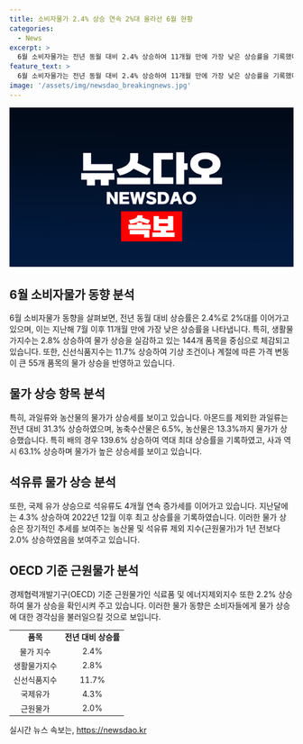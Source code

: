 ```yaml
---
title: 소비자물가 2.4% 상승 연속 2%대 올라선 6월 현황
categories:
  - News
excerpt: >
  6월 소비자물가는 전년 동월 대비 2.4% 상승하여 11개월 만에 가장 낮은 상승률을 기록했다. 특히, 생선, 해산물, 채소, 과일 등의 신선식품 가격이 크게 상승한 것으로 나타났으며, 근원물가 및 OECD 기준 근원물가도 상승세를 보였다. 물가 상승에 대한 이슈와 영향을 더 자세히 알아보자. [더팩트 제보]
feature_text: >
  6월 소비자물가는 전년 동월 대비 2.4% 상승하여 11개월 만에 가장 낮은 상승률을 기록했다. 특히, 생선, 해산물, 채소, 과일 등의 신선식품 가격이 크게 상승한 것으로 나타났으며, 근원물가 및 OECD 기준 근원물가도 상승세를 보였다. 물가 상승에 대한 이슈와 영향을 더 자세히 알아보자. [더팩트 제보]
image: '/assets/img/newsdao_breakingnews.jpg'
---
```


<p><img src="/assets/img/newsdao_breakingnews.jpg" alt="bookingtag 속보" /></p>

<h2 data-ke-size="size26">6월 소비자물가 동향 분석</h2>

<p data-ke-size="size16">6월 소비자물가 동향을 살펴보면, 전년 동월 대비 상승률은 2.4%로 2%대를 이어가고 있으며, 이는 지난해 7월 이후 11개월 만에 가장 낮은 상승률을 나타냅니다. 특히, 생활물가지수는 2.8% 상승하여 물가 상승을 실감하고 있는 144개 품목을 중심으로 체감되고 있습니다. 또한, 신선식품지수는 11.7% 상승하여 기상 조건이나 계절에 따른 가격 변동이 큰 55개 품목의 물가 상승을 반영하고 있습니다.</p>

<h2 data-ke-size="size26">물가 상승 항목 분석</h2>

<p data-ke-size="size16">특히, 과일류와 농산물의 물가가 상승세를 보이고 있습니다. 아몬드를 제외한 과일류는 전년 대비 31.3% 상승하였으며, 농축수산물은 6.5%, 농산물은 13.3%까지 물가가 상승했습니다. 특히 배의 경우 139.6% 상승하여 역대 최대 상승률을 기록하였고, 사과 역시 63.1% 상승하며 물가가 높은 상승세를 보이고 있습니다.</p>

<h2 data-ke-size="size26">석유류 물가 상승 분석</h2>

<p data-ke-size="size16">또한, 국제 유가 상승으로 석유류도 4개월 연속 증가세를 이어가고 있습니다. 지난달에는 4.3% 상승하여 2022년 12월 이후 최고 상승률을 기록하였습니다. 이러한 물가 상승은 장기적인 추세를 보여주는 농산물 및 석유류 제외 지수(근원물가)가 1년 전보다 2.0% 상승하였음을 보여주고 있습니다.</p>

<h2 data-ke-size="size26">OECD 기준 근원물가 분석</h2>

<p data-ke-size="size16">경제협력개발기구(OECD) 기준 근원물가인 식료품 및 에너지제외지수 또한 2.2% 상승하여 물가 상승을 확인시켜 주고 있습니다. 이러한 물가 동향은 소비자들에게 물가 상승에 대한 경각심을 불러일으킬 것으로 보입니다.</p>

<table>
  <tr>
    <td style="text-align: center; height: 17px;"><b>품목</b></td>
    <td style="text-align: center; height: 17px;"><b>전년 대비 상승률</b></td>
  </tr>
  <tr>
    <td style="text-align: center; height: 17px;">물가 지수</td>
    <td style="text-align: center; height: 17px;">2.4%</td>
  </tr>
  <tr>
    <td style="text-align: center; height: 17px;">생활물가지수</td>
    <td style="text-align: center; height: 17px;">2.8%</td>
  </tr>
  <tr>
    <td style="text-align: center; height: 17px;">신선식품지수</td>
    <td style="text-align: center; height: 17px;">11.7%</td>
  </tr>
  <tr>
    <td style="text-align: center; height: 17px;">국제유가</td>
    <td style="text-align: center; height: 17px;">4.3%</td>
  </tr>
  <tr>
    <td style="text-align: center; height: 17px;">근원물가</td>
    <td style="text-align: center; height: 17px;">2.0%</td>
  </tr>
</table>
실시간 뉴스 속보는, <a href="https://newsdao.kr" rel="dofollow">https://newsdao.kr</a>



